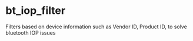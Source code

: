 # bt_iop_filter
Filters based on device information such as Vendor ID, Product ID,  to solve bluetooth IOP issues
